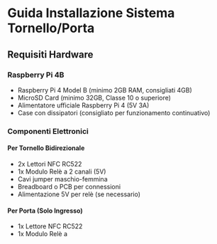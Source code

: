 # Guida Installazione Sistema Tornello/Porta

## Requisiti Hardware

### Raspberry Pi 4B

- Raspberry Pi 4 Model B (minimo 2GB RAM, consigliati 4GB)
- MicroSD Card (minimo 32GB, Classe 10 o superiore)
- Alimentatore ufficiale Raspberry Pi 4 (5V 3A)
- Case con dissipatori (consigliato per funzionamento continuativo)

### Componenti Elettronici

#### Per Tornello Bidirezionale

- 2x Lettori NFC RC522
- 1x Modulo Relè a 2 canali (5V)
- Cavi jumper maschio-femmina
- Breadboard o PCB per connessioni
- Alimentazione 5V per relè (se necessario)

#### Per Porta (Solo Ingresso)

- 1x Lettore NFC RC522
- 1x Modulo Relè a
